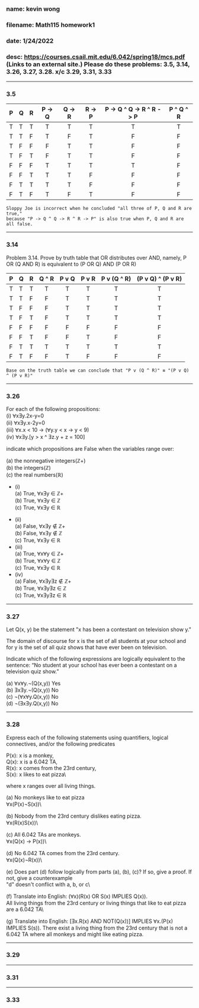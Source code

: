 ### name: kevin wong
### filename: Math115 homework1
### date: 1/24/2022
### desc: https://courses.csail.mit.edu/6.042/spring18/mcs.pdf (Links to an external site.) Please do these problems: 3.5, 3.14, 3.26, 3.27, 3.28. x/c 3.29, 3.31, 3.33

___
### 3.5

| P | Q | R | P -> Q | Q -> R | R -> P | P -> Q ^ Q -> R ^ R -> P | P ^ Q ^ R |
|---|---|---|  :---:   |   :---:  |  :---:   | :---: | :---: |
| T | T | T | T | T | T | T | T |
| T | T | F | T | F | T | F | F |
| T | F | F | F | T | T | F | F |
| T | F | T | F | T | T | F | F |
| F | F | F | T | T | T | T | F |
| F | F | T | T | T | F | F | F |
| F | T | T | T | T | F | F | F |
| F | T | F | T | F | T | F | F |

```
Sloppy Joe is incorrect when he concluded "all three of P, Q and R are true," 
because "P -> Q ^ Q -> R ^ R -> P" is also true when P, Q and R are all false.
```
___
### 3.14
Problem 3.14.
Prove by truth table that OR distributes over AND, namely,
P OR (Q AND R) is equivalent to (P OR Q) AND (P OR R) 

| P | Q | R | Q ^ R | P v Q | P v R | P v (Q ^ R) | (P v Q) ^ (P v R) |
|---|---|---| :---:|   :---:  |  :---:   | :---: | :---: |
| T | T | T | T     | T | T | T | T | 
| T | T | F | F     | T | T | T | T |
| T | F | F | F     | T | T | T | T |
| T | F | T | F     | T | T | T | T |
| F | F | F | F     | F | F | F | F |
| F | F | T | F     | F | T | F | F |
| F | T | T | T     | T | T | T | T |
| F | T | F | F     | T | F | F | F |

```
Base on the truth table we can conclude that "P v (Q ^ R)" ≡ "(P v Q) ^ (P v R)" 
```
___
### 3.26
For each of the following propositions:\
(i) ⱯxƎy.2x-y=0\
(ii) ⱯxƎy.x-2y=0\
(iii) Ɐx.x < 10 -> (Ɐy.y < x -> y < 9)\
(iv) ⱯxƎy.[y > x ^ Ǝz.y + z = 100]

indicate which propositions are False when the variables range over:

(a) the nonnegative integers(ℤ+)\
(b) the integers(ℤ)\
(c) the real numbers(ℝ)

* (i)\
   (a) True, ⱯxƎy ∈ ℤ+\
   (b) True, ⱯxƎy ∈ ℤ\
   (c) True, ⱯxƎy ∈ ℝ 
- (ii)\
   (a) False, ⱯxƎy ∉ ℤ+\
   (b) False, ⱯxƎy ∉ ℤ\
   (c) True, ⱯxƎy ∈ ℝ
- (iii)\
   (a) True, ⱯxⱯy ∈ ℤ+\
   (b) True, ⱯxⱯy ∈ ℤ\
   (c) True, ⱯxƎy ∈ ℝ
- (iv)\
   (a) False, ⱯxƎyƎz ∉ ℤ+\
   (b) True, ⱯxƎyƎz ∈ ℤ\
   (c) True, ⱯxƎyƎz ∈ ℝ

___
### 3.27
Let Q(x, y) be the statement "x has been a contestant on television show y."

The domain of discourse for x is the set of all students at your school and for y is
the set of all quiz shows that have ever been on television.

Indicate which of the following expressions are logically equivalent to the sentence:
“No student at your school has ever been a contestant on a television quiz show.”

(a) ⱯxⱯy.¬(Q(x,y)) Yes\
(b) ƎxƎy.¬(Q(x,y)) No\
(c) ¬(ⱯxⱯy.Q(x,y)) No\
(d) ¬(ƎxƎy.Q(x,y)) No

___
### 3.28
Express each of the following statements using quantifiers, logical connectives,
and/or the following predicates

P(x): x is a monkey,\
Q(x): x is a 6.042 TA,\
R(x): x comes from the 23rd century,\
S(x): x likes to eat pizza\

where x ranges over all living things.

(a) No monkeys like to eat pizza\
Ɐx(P(x)¬S(x))\

(b) Nobody from the 23rd century dislikes eating pizza.\
Ɐx(R(x)S(x))\

(c) All 6.042 TAs are monkeys.\
Ɐx(Q(x) -> P(x))\

(d) No 6.042 TA comes from the 23rd century.\
Ɐx(Q(x)¬R(x))\

(e) Does part (d) follow logically from parts (a), (b), (c)? If so, give a proof. If
not, give a counterexample\
"d" doesn't conflict with a, b, or c\

(f) Translate into English: (Ɐx)(R(x) OR S(x) IMPLIES Q(x)).\
All living things from the 23rd century or living things that like to eat pizza are a 6.042 TA\

(g) Translate into English: [Ǝx.R(x) AND NOT(Q(x))] IMPLIES Ɐx.(P(x) IMPLIES S(s)).
There exist a living thing from the 23rd century that is not a 6.042 TA where all monkeys and might like eating pizza.

___
### 3.29

___
### 3.31

___
### 3.33
